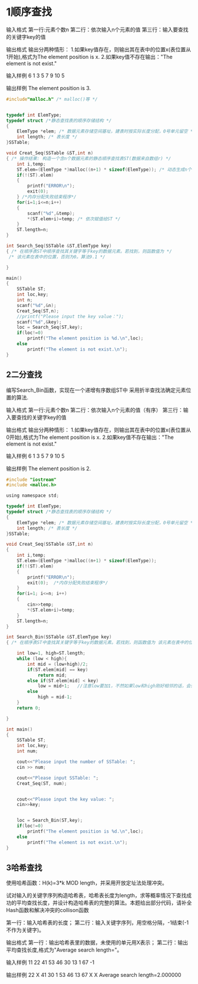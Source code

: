 # 1顺序查找

输入格式
第一行:元素个数n
第二行：依次输入n个元素的值
第三行：输入要查找的关键字key的值

输出格式
输出分两种情形：
1.如果key值存在，则输出其在表中的位置x(表位置从1开始),格式为The element position is x.
2.如果key值不存在输出："The element is not exist."

输入样例
6
1 3 5 7 9 10
5

输出样例
The element position is 3.

```c
#include"malloc.h" /* malloc()等 */


typedef int ElemType;
typedef struct /*静态查找表的顺序存储结构 */
{
	ElemType *elem; /* 数据元素存储空间基址，建表时按实际长度分配，0号单元留空 */
	int length; /* 表长度 */
}SSTable;

void Creat_Seq(SSTable &ST,int n)
{ /* 操作结果: 构造一个含n个数据元素的静态顺序查找表ST(数据来自数组r) */
	int i,temp;
	ST.elem=(ElemType *)malloc((n+1) * sizeof(ElemType)); /* 动态生成n个数据元素空间(0号单元不用) */
	if(!(ST).elem)
	{
		printf("ERROR\n");
		exit(0);
	} /*内存分配失败结束程序*/
	for(i=1;i<=n;i++)
	{
		scanf("%d",&temp);
		*(ST.elem+i)=temp; /* 依次赋值给ST */
	}
	ST.length=n;
}

int Search_Seq(SSTable &ST,ElemType key)
{ /* 在顺序表ST中顺序查找其关键字等于key的数据元素。若找到，则函数值为 */
 /* 该元素在表中的位置，否则为0。算法9.1 */

}

main()
{
	SSTable ST;
	int loc,key;
	int n;
	scanf("%d",&n);
	Creat_Seq(ST,n);
	//printf("Please input the key value：");
	scanf("%d",&key);
	loc = Search_Seq(ST,key);
	if(loc!=0)
		printf("The element position is %d.\n",loc);
	else
		printf("The element is not exist.\n");
}
```






## 2二分查找

编写Search_Bin函数，实现在一个递增有序数组ST中
采用折半查找法确定元素位置的算法.

输入格式
第一行:元素个数n
第二行：依次输入n个元素的值（有序）
第三行：输入要查找的关键字key的值

输出格式
输出分两种情形：
1.如果key值存在，则输出其在表中的位置x(表位置从0开始),格式为The element position is x.
2.如果key值不存在输出："The element is not exist."

输入样例
6
1 3 5 7 9 10
5

输出样例
The element position is 2.


```c
#include "iostream"
#include <malloc.h>

using namespace std;

typedef int ElemType;
typedef struct /*静态查找表的顺序存储结构 */
{
    ElemType *elem; /* 数据元素存储空间基址，建表时按实际长度分配，0号单元留空 */
    int length; /* 表长度 */
}SSTable;

void Creat_Seq(SSTable &ST,int n)
{
    int i,temp;
    ST.elem=(ElemType *)malloc((n+1) * sizeof(ElemType));
    if(!(ST).elem)
    {
        printf("ERROR\n");
        exit(0);  /*内存分配失败结束程序*/
    }
    for(i=1; i<=n; i++)
    {
        cin>>temp;
        *(ST.elem+i)=temp;
    }
    ST.length=n;
}

int Search_Bin(SSTable &ST,ElemType key)
{ /* 在顺序表ST中查找其关键字等于key的数据元素。若找到，则函数值为 该元素在表中的位置，否则为0。算法9.1 */

    int low=1, high=ST.length;
    while (low < high){
        int mid = (low+high)/2;
        if(ST.elem[mid] == key)
            return mid;
        else if(ST.elem[mid] < key)
            low = mid+1;   //注意low要加1，不然如果low和high刚好相邻的话，会死循环
        else
            high = mid-1;
    }
    return 0;

}

int main()
{
    SSTable ST;
    int loc,key;
    int num;

    cout<<"Please input the number of SSTable: ";
    cin >> num;

    cout<<"Please input SSTable: ";
    Creat_Seq(ST, num);


    cout<<"Please input the key value: ";
    cin>>key;


    loc = Search_Bin(ST,key);
    if(loc!=0)
        printf("The element position is %d.\n",loc);
    else
        printf("The element is not exist.\n");
}
```





## 3哈希查找

使用哈希函数：H(k)=3*k MOD length，并采用开放定址法处理冲突。

试对输入的关键字序列构造哈希表，哈希表长度为length，求等概率情况下查找成功的平均查找长度，并设计构造哈希表的完整的算法。本题给出部分代码，请补全Hash函数和解决冲突的collison函数

第一行：输入哈希表的长度；
第二行：输入关键字序列，用空格分隔，-1结束(-1不作为关键字)。

输出格式
第一行：输出哈希表里的数据，未使用的单元用X表示；
第二行：输出平均查找长度,格式为"Average search length="。

输入样例
11
22 41 53 46 30 13 1 67 -1

输出样例
22 X 41 30 1 53 46 13 67 X X
Average search length=2.000000